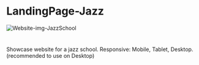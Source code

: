 # LandingPage-Jazz
![Website-img-JazzSchool](https://github.com/ApenasUmBaka/LandingPage-Jazz/assets/86202392/b1ffee6c-6113-4319-a08d-8301494be34d)
#
Showcase website for a jazz school.
Responsive: Mobile, Tablet, Desktop. (recommended to use on Desktop)
